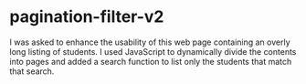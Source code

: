 # pagination-filter-v2

I was asked to enhance the usability of this web page containing an overly long listing of students. I used JavaScript to dynamically divide the contents into pages and added a search function to list only the students that match that search.
